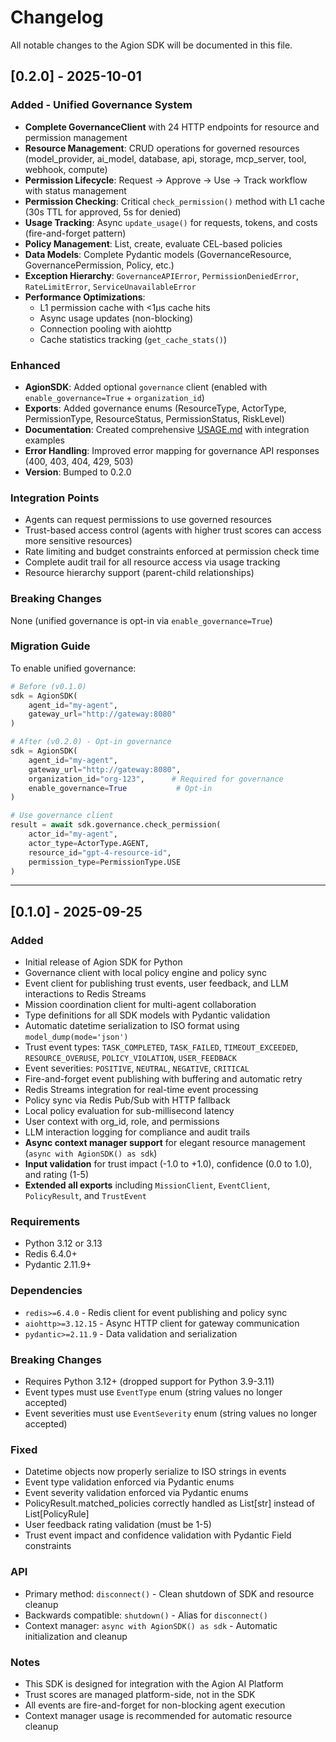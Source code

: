# Changelog

All notable changes to the Agion SDK will be documented in this file.

## [0.2.0] - 2025-10-01

### Added - Unified Governance System

- **Complete GovernanceClient** with 24 HTTP endpoints for resource and permission management
- **Resource Management**: CRUD operations for governed resources (model_provider, ai_model, database, api, storage, mcp_server, tool, webhook, compute)
- **Permission Lifecycle**: Request → Approve → Use → Track workflow with status management
- **Permission Checking**: Critical `check_permission()` method with L1 cache (30s TTL for approved, 5s for denied)
- **Usage Tracking**: Async `update_usage()` for requests, tokens, and costs (fire-and-forget pattern)
- **Policy Management**: List, create, evaluate CEL-based policies
- **Data Models**: Complete Pydantic models (GovernanceResource, GovernancePermission, Policy, etc.)
- **Exception Hierarchy**: `GovernanceAPIError`, `PermissionDeniedError`, `RateLimitError`, `ServiceUnavailableError`
- **Performance Optimizations**:
  - L1 permission cache with <1μs cache hits
  - Async usage updates (non-blocking)
  - Connection pooling with aiohttp
  - Cache statistics tracking (`get_cache_stats()`)

### Enhanced

- **AgionSDK**: Added optional `governance` client (enabled with `enable_governance=True` + `organization_id`)
- **Exports**: Added governance enums (ResourceType, ActorType, PermissionType, ResourceStatus, PermissionStatus, RiskLevel)
- **Documentation**: Created comprehensive [USAGE.md](./USAGE.md) with integration examples
- **Error Handling**: Improved error mapping for governance API responses (400, 403, 404, 429, 503)
- **Version**: Bumped to 0.2.0

### Integration Points

- Agents can request permissions to use governed resources
- Trust-based access control (agents with higher trust scores can access more sensitive resources)
- Rate limiting and budget constraints enforced at permission check time
- Complete audit trail for all resource access via usage tracking
- Resource hierarchy support (parent-child relationships)

### Breaking Changes

None (unified governance is opt-in via `enable_governance=True`)

### Migration Guide

To enable unified governance:

```python
# Before (v0.1.0)
sdk = AgionSDK(
    agent_id="my-agent",
    gateway_url="http://gateway:8080"
)

# After (v0.2.0) - Opt-in governance
sdk = AgionSDK(
    agent_id="my-agent",
    gateway_url="http://gateway:8080",
    organization_id="org-123",      # Required for governance
    enable_governance=True           # Opt-in
)

# Use governance client
result = await sdk.governance.check_permission(
    actor_id="my-agent",
    actor_type=ActorType.AGENT,
    resource_id="gpt-4-resource-id",
    permission_type=PermissionType.USE
)
```

---

## [0.1.0] - 2025-09-25

### Added
- Initial release of Agion SDK for Python
- Governance client with local policy engine and policy sync
- Event client for publishing trust events, user feedback, and LLM interactions to Redis Streams
- Mission coordination client for multi-agent collaboration
- Type definitions for all SDK models with Pydantic validation
- Automatic datetime serialization to ISO format using `model_dump(mode='json')`
- Trust event types: `TASK_COMPLETED`, `TASK_FAILED`, `TIMEOUT_EXCEEDED`, `RESOURCE_OVERUSE`, `POLICY_VIOLATION`, `USER_FEEDBACK`
- Event severities: `POSITIVE`, `NEUTRAL`, `NEGATIVE`, `CRITICAL`
- Fire-and-forget event publishing with buffering and automatic retry
- Redis Streams integration for real-time event processing
- Policy sync via Redis Pub/Sub with HTTP fallback
- Local policy evaluation for sub-millisecond latency
- User context with org_id, role, and permissions
- LLM interaction logging for compliance and audit trails
- **Async context manager support** for elegant resource management (`async with AgionSDK() as sdk`)
- **Input validation** for trust impact (-1.0 to +1.0), confidence (0.0 to 1.0), and rating (1-5)
- **Extended __all__ exports** including `MissionClient`, `EventClient`, `PolicyResult`, and `TrustEvent`

### Requirements
- Python 3.12 or 3.13
- Redis 6.4.0+
- Pydantic 2.11.9+

### Dependencies
- `redis>=6.4.0` - Redis client for event publishing and policy sync
- `aiohttp>=3.12.15` - Async HTTP client for gateway communication
- `pydantic>=2.11.9` - Data validation and serialization

### Breaking Changes
- Requires Python 3.12+ (dropped support for Python 3.9-3.11)
- Event types must use `EventType` enum (string values no longer accepted)
- Event severities must use `EventSeverity` enum (string values no longer accepted)

### Fixed
- Datetime objects now properly serialize to ISO strings in events
- Event type validation enforced via Pydantic enums
- Event severity validation enforced via Pydantic enums
- PolicyResult.matched_policies correctly handled as List[str] instead of List[PolicyRule]
- User feedback rating validation (must be 1-5)
- Trust event impact and confidence validation with Pydantic Field constraints

### API
- Primary method: `disconnect()` - Clean shutdown of SDK and resource cleanup
- Backwards compatible: `shutdown()` - Alias for `disconnect()`
- Context manager: `async with AgionSDK() as sdk` - Automatic initialization and cleanup

### Notes
- This SDK is designed for integration with the Agion AI Platform
- Trust scores are managed platform-side, not in the SDK
- All events are fire-and-forget for non-blocking agent execution
- Context manager usage is recommended for automatic resource cleanup
